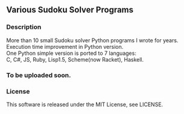 ## Various Sudoku Solver Programs  
### Description  
 More than 10 small Sudoku solver Python programs I wrote for years.  
 Execution time improvement in Python version.  
 One Python simple version is ported to 7 languages:  
 C, C#, JS, Ruby, Lisp1.5, Scheme(now Racket), Haskell.   

### To be uploaded soon.    

### License  

 This software is released under the MIT License, see LICENSE.   
 
